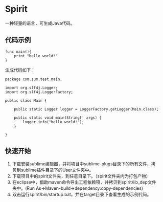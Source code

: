 # Spirit

一种轻量的语言，可生成Java代码。

## 代码示例

```
func main(){
    print "hello world!"
}
```

生成代码如下：

```
package com.sum.test.main;

import org.slf4j.Logger;
import org.slf4j.LoggerFactory;

public class Main {
    
    public static Logger logger = LoggerFactory.getLogger(Main.class);

    public static void main(String[] args) {
        logger.info("hello world!");
    }

}  
```

## 快速开始

1. 下载安装sublime编辑器，并将项目中sublime-plugs目录下的所有文件，拷贝到sublime插件目录下的User文件夹中。
2. 下载项目中的spirit文件夹，到任意目录下。（spirit文件夹内为打包产物）
3. 在eclipse中，借助maven命令导出工程依赖项，并拷贝到spirit/lib_dep文件夹中。(Run As->Maven-build->dependency:copy-dependencies)
4. 双击运行spirit/bin/startup.bat，并在target目录下查看生成的示例代码。
